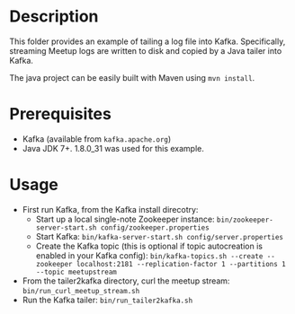 # Description

This folder provides an example of tailing a log file into Kafka. Specifically, streaming Meetup logs are written to disk and copied by a Java tailer into Kafka.

The java project can be easily built with Maven using `mvn install`.

# Prerequisites

- Kafka (available from `kafka.apache.org`)
- Java JDK 7+. 1.8.0_31 was used for this example.

# Usage

- First run Kafka, from the Kafka install direcotry:
	- Start up a local single-note Zookeeper instance: `bin/zookeeper-server-start.sh config/zookeeper.properties`
	- Start Kafka: `bin/kafka-server-start.sh config/server.properties`
	- Create the Kafka topic (this is optional if topic autocreation is enabled in your Kafka config): `bin/kafka-topics.sh --create --zookeeper localhost:2181 --replication-factor 1 --partitions 1 --topic meetupstream` 
- From the tailer2kafka directory, curl the meetup stream: `bin/run_curl_meetup_stream.sh`
- Run the Kafka tailer: `bin/run_tailer2kafka.sh`